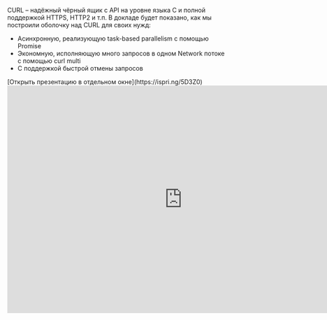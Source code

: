 CURL – надёжный чёрный ящик с API на уровне языка C и полной поддержкой HTTPS, HTTP2 и т.п.
В докладе будет показано, как мы построили оболочку над CURL для своих нужд:
<ul>
<li>Асинхронную, реализующую task-based parallelism с помощью Promise</li>
<li>Экономную, исполняющую много запросов в одном Network потоке с помощью curl multi</li>
<li>С поддержкой быстрой отмены запросов</li>
</ul>
[Открыть презентацию в отдельном окне](https://ispri.ng/5D3Z0)
<iframe src="https://pro.ispringcloud.com/acc/dtZuwu8zNjM/view/363-G8vDm-rpWYv-QJkQX/embedded?from=embed&amp;fit=1" border="0" scrolling="auto" allowtransparency="true" allowfullscreen="1" style="border: medium none; background-color: transparent; width: 800px; height: 520px;" frameborder="0"></iframe>
